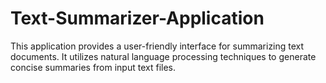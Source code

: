 # Text-Summarizer-Application
This application provides a user-friendly interface for summarizing text documents. It utilizes natural language processing techniques to generate concise summaries from input text files.
